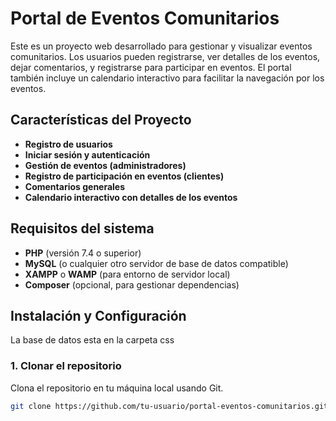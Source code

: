 # Portal de Eventos Comunitarios

Este es un proyecto web desarrollado para gestionar y visualizar eventos comunitarios. Los usuarios pueden registrarse, ver detalles de los eventos, dejar comentarios, y registrarse para participar en eventos. El portal también incluye un calendario interactivo para facilitar la navegación por los eventos.

## Características del Proyecto

- **Registro de usuarios**
- **Iniciar sesión y autenticación**
- **Gestión de eventos (administradores)**
- **Registro de participación en eventos (clientes)**
- **Comentarios generales**
- **Calendario interactivo con detalles de los eventos**

## Requisitos del sistema

- **PHP** (versión 7.4 o superior)
- **MySQL** (o cualquier otro servidor de base de datos compatible)
- **XAMPP** o **WAMP** (para entorno de servidor local)
- **Composer** (opcional, para gestionar dependencias)

## Instalación y Configuración

La base de datos esta en la carpeta css

### 1. Clonar el repositorio

Clona el repositorio en tu máquina local usando Git.

```bash
git clone https://github.com/tu-usuario/portal-eventos-comunitarios.git


